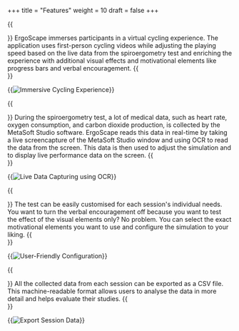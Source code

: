 +++
title = "Features"
weight = 10
draft = false
+++

{{<section title="Immersive Cycling Experience">}}
ErgoScape immerses participants in a virtual cycling experience. The application uses first-person cycling videos while adjusting the playing speed based on the live data from the spiroergometry test and enriching the experience with additional visual effects and motivational elements like progress bars and verbal encouragement.
{{</section>}}

{{<image src="cycling_experience.jpg" caption="Immersive Cycling Experience" alt="Immersive Cycling Experience">}}

{{<section title="Live Data Integration">}}
During the spiroergometry test, a lot of medical data, such as heart rate, oxygen consumption, and carbon dioxide production, is collected by the MetaSoft Studio software. ErgoScape reads this data in real-time by taking a live screencapture of the MetaSoft Studio window and using OCR to read the data from the screen. This data is then used to adjust the simulation and to display live performance data on the screen.
{{</section>}}

{{<image src="ocr_screenshot.jpg" caption="Live Data Capturing using OCR" alt="Live Data Capturing using OCR">}}

{{<section title="User-Friendly Configuration">}}
The test can be easily customised for each session's individual needs. You want to turn the verbal encouragement off because you want to test the effect of the visual elements only? No problem. You can select the exact motivational elements you want to use and configure the simulation to your liking.
{{</section>}}

{{<image src="configuration_screenshot.jpg" caption="User-Friendly Configuration" alt="User-Friendly Configuration">}}

{{<section title="Export Session Data">}}
All the collected data from each session can be exported as a CSV file. This machine-readable format allows users to analyse the data in more detail and helps evaluate their studies.
{{</section>}}

{{<image src="export_screenshot.jpg" caption="Export Session Data" alt="Export Session Data">}}

